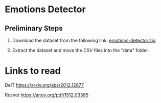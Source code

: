 # Emotions Detector

## Preliminary Steps

1. Download the dataset from the following link: [emotions-detector.zip](https://assets.01-edu.org/ai-branch/project3/emotions-detector.zip)

2. Extract the dataset and move the CSV files into the "data" folder.

# Links to read

DeiT
https://arxiv.org/abs/2012.12877

Resnet
https://arxiv.org/pdf/1512.03385
